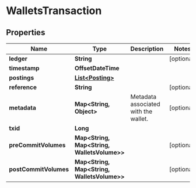 

# WalletsTransaction


## Properties

| Name | Type | Description | Notes |
|------------ | ------------- | ------------- | -------------|
|**ledger** | **String** |  |  [optional] |
|**timestamp** | **OffsetDateTime** |  |  |
|**postings** | [**List&lt;Posting&gt;**](Posting.md) |  |  |
|**reference** | **String** |  |  [optional] |
|**metadata** | **Map&lt;String, Object&gt;** | Metadata associated with the wallet. |  [optional] |
|**txid** | **Long** |  |  |
|**preCommitVolumes** | **Map&lt;String, Map&lt;String, WalletsVolume&gt;&gt;** |  |  [optional] |
|**postCommitVolumes** | **Map&lt;String, Map&lt;String, WalletsVolume&gt;&gt;** |  |  [optional] |




